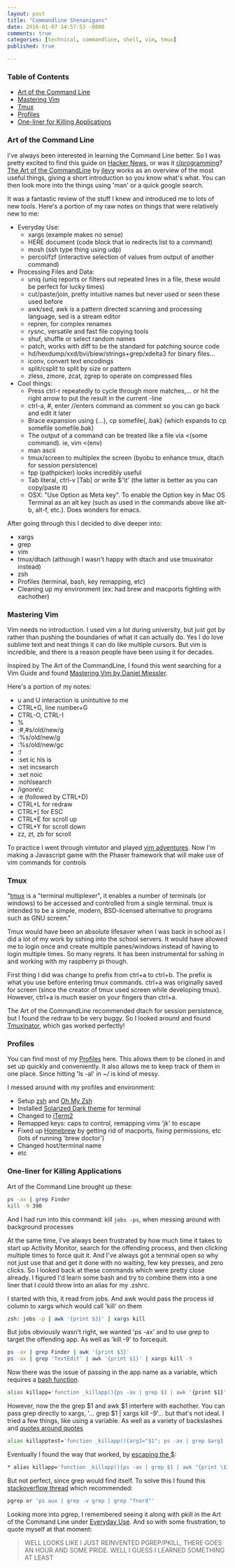 ```yaml
---
layout: post
title: "Commandline Shenanigans"
date: 2016-01-07 14:57:53 -0800
comments: true
categories: [technical, commandline, shell, vim, tmux]
published: true

---
```


### Table of Contents

* [Art of the Command Line](#artofthecommandline)
* [Mastering Vim](#masteringvim)
* [Tmux](#tmux)
* [Profiles](#profiles)
* [One-liner for Killing Applications](#onelinerforkillingapplications)

<!-- more -->

<a name="artofthecommandline"></a>
### Art of the Command Line

I've always been interested in learning the Command Line better. So I was pretty excited to find this guide on [Hacker News](https://news.ycombinator.com/), or was it [r/programming](https://www.reddit.com/r/programming/)? [The Art of the CommandLine](https://github.com/jlevy/the-art-of-command-line) by [jlevy](https://github.com/jlevy) works as an overview of the most useful things, giving a short introduction so you know what's what. You can then look more into the things using 'man' or a quick google search.

It was a fantastic review of the stuff I knew and introduced me to lots of new tools. Here's a portion of my raw notes on things that were relatively new to me:

* Everyday Use:
  * xargs (example makes no sense)
  * HERE document (code block that io redirects list to a command)
  * mosh (ssh type thing using udp)
  * percol/fzf (interactive selection of values from output of another command)
* Processing Files and Data:
  * uniq (uniq reports or filters out repeated lines in a file, these would be perfect for lucky times)
  * cut/paste/join, pretty intuitive names but never used or seen these used before
  * awk/sed, awk is a pattern directed scanning and processing language, sed is a stream editor
  * repren, for complex renames
  * rysnc, versatile and fast file copying tools
  * shuf, shuffle or select random names
  * patch, works with diff to be the standard for patching source code
  * hd/hexdump/xxd/bvi/biew/strings+grep/xdelta3 for binary files...
  * iconv, convert text encodings
  * split/csplit to split by size or pattern
  * zless, zmore, zcat, zgrep to operate on compressed files
* Cool things:  
  * Press ctrl-r repeatedly to cycle through more matches,... or hit the right arrow to put the result in the current -line
  * ctrl-a, #, enter //enters command as comment so you can go back and edit it later
  * Brace expansion using {...}, cp somefile{,.bak} (which expands to cp somefile somefile.bak) 
  * The output of a command can be treated like a file via <(some command). ie, vim <(env)
  * man ascii
  * tmux/screen to multiplex the screen (byobu to enhance tmux, dtach for session persistence)
  * fpp (pathpicker) looks incredibly useful
  * Tab literal, ctrl-v [Tab] or write $'\t' (the latter is better as you can copy/paste it)
  * OSX: "Use Option as Meta key". To enable the Option key in Mac OS Terminal as an alt key (such as used in the commands above like alt-b, alt-f, etc.). Does wonders for emacs.

After going through this I decided to dive deeper into:

* xargs
* grep
* vim
* tmux/dtach (although I wasn't happy with dtach and use tmuxinator instead)
* zsh
* Profiles (terminal, bash, key remapping, etc)
* Cleaning up my environment (ex: had brew and macports fighting with eachother)

<a name="masteringvim"></a>
### Mastering Vim

Vim needs no introduction. I used vim a lot during university, but just got by rather than pushing the boundaries of what it can actually do. Yes I do love sublime text and neat things it can do like multiple cursors. But vim is incredible, and there is a reason people have been using it for decades.

Inspired by The Art of the CommandLine, I found this went searching for a Vim Guide and found [Mastering Vim by Daniel Miessler](https://danielmiessler.com/study/vim/).

Here's a portion of my notes:

* u and U interaction is unintuitive to me
* CTRL+G, line number+G
* CTRL-O, CTRL-I
* %
* :#,#s/old/new/g
* :%s/old/new/g
* :%s/old/new/gc
* :!
* :set ic hls is
* :set incsearch
* :set noic
* :nohlsearch
* /ignore\c
* :e (followed by CTRL+D)
* CTRL+L for redraw
* CTRL+[ for ESC
* CTRL+E for scroll up
* CTRL+Y for scroll down
* zz, zt, zb for scroll

To practice I went through vimtutor and played [vim adventures](http://vim-adventures.com/). Now I'm making a Javascript game with the Phaser framework that will make use of vim commands for controls

<a name="tmux"></a>
### Tmux

"[tmux](https://tmux.github.io/) is a "terminal multiplexer", it enables a number of terminals (or windows) to be accessed and controlled from a single terminal. tmux is intended to be a simple, modern, BSD-licensed alternative to programs such as GNU screen."

Tmux would have been an absolute lifesaver when I was back in school as I did a lot of my work by sshing into the school servers. It would have allowed me to login once and create multiple panes/windows instead of having to login multiple times. So many regrets. It has been instrumental for sshing in and working with my raspberry pi though.

First thing I did was change to prefix from ctrl+a to ctrl+b. The prefix is what you use before entering tmux commands. ctrl+a was originally saved for screen (since the creator of tmux used screen while developing tmux). However, ctrl+a is much easier on your fingers than ctrl+a.

The Art of the CommandLine recommended dtach for session persistence, but I found the redraw to be very buggy. So I looked around and found [Tmuxinator](https://github.com/tmuxinator/tmuxinator), which gas worked perfectly!

<a name="profiles"></a>
### Profiles

You can find most of my [Profiles](https://github.com/nmlau/profiles) here. This allows them to be cloned in and set up quickly and conveniently. It also allows me to keep track of them in one place. Since hitting 'ls -al' in ~/ is kind of messy.

I messed around with my profiles and environment:

* Setup [zsh](http://www.zsh.org/) and [Oh My Zsh](https://github.com/robbyrussell/oh-my-zsh)
* Installed [Solarized Dark theme](http://ethanschoonover.com/solarized) for terminal
* Changed to [iTerm2](https://www.iterm2.com/)
* Remapped keys: caps to control, remapping vims 'jk' to escape
* Fixed up [Homebrew](http://brew.sh/) by getting rid of macports, fixing permissions, etc (lots of running 'brew doctor')
* Changed host/terminal name
* etc

<a name="onelinerforkillingapplications"></a>
### One-liner for Killing Applications

Art of the Command Line brought up these:

``` bash
ps -ax | grep Finder
kill -9 390
```

And I had run into this command: kill `jobs -ps`, when messing around with background processes

At the same time, I've always been frustrated by how much time it takes to start up Activity Monitor, search for the offending process, and then clicking multiple times to force quit it. And I've always got a terminal open so why not just use that and get it done with no waiting, few key presses, and zero clicks. So I looked back at these commands which were pretty close already. I figured I'd learn some bash and try to combine them into a one liner that I could throw into an alias for my .zshrc.

I started with this, it read from jobs. And awk would pass the process id column to xargs which would call 'kill' on them

``` bash
zsh: jobs -p | awk '{print $3}' | xargs kill
```

But jobs obviously wasn't right, we wanted 'ps -ax' and to use grep to target the offending app. As well as 'kill -9' to forcequit.

``` bash
ps -ax | grep Finder | awk '{print $3}'
ps -ax | grep 'TextEdit' | awk '{print $1}' | xargs kill -9
```

Now there was the issue of passing in the app name as a variable, which requires a [bash function](http://stackoverflow.com/questions/941338/how-to-pass-command-line-arguments-to-a-shell-alias).

``` bash
alias killapp='function _killapp(){ps -ax | grep $1 | awk '{print $1}' | xargs kill -9};_killapp'
```

However, now the the grep $1 and awk $1 interfere with eachother. You can pass grep directly to xargs, '... grep $1 | xargs kill -9'... but that's not ideal. I tried a few things, like using a variable. As well as a variety of backslashes and [quotes around quotes](http://superuser.com/questions/114798/is-there-a-way-to-escape-single-quotes-in-the-shell)

``` bash
alias killapptest='function _killapp(){arg1="$1"; ps -ax | grep $arg1 | awk "{print $1}";_killapp' //using variable
```

Eventually I found the way that worked, by [escaping the $](http://stackoverflow.com/questions/7244534/using-awk-in-bash-alias-or-function):

``` bash
* alias killapp='function _killapp(){ps -ax | grep $1 | awk "{print \$1}" | xargs kill -9};_killapp'
```

But not perfect, since grep would find itself. To solve this I found this [stackoverflow thread](http://unix.stackexchange.com/questions/74185/how-can-i-prevent-grep-from-showing-up-in-ps-results) which recommended: 

``` bash
pgrep or 'ps aux | grep -v grep | grep "fnord"'
```

Looking more into pgrep, I remembered seeing it along with pkill in the Art of the Command Line under [Everyday Use](https://github.com/jlevy/the-art-of-command-line#everyday-use). And so with some frustration, to quote myself at that moment:

> WELL LOOKS LIKE I JUST REINVENTED PGREP/PKILL, THERE GOES AN HOUR AND SOME PRIDE. WELL I GUESS I LEARNED SOMETHING AT LEAST
